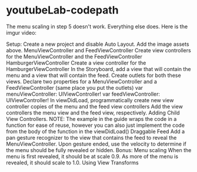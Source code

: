 # youtubeLab-codepath

The menu scaling in step 5 doesn't work. Everything else does. Here is the imgur video:

<blockquote class="imgur-embed-pub" lang="en" data-id="a/KGEad"><a href="//imgur.com/KGEad"></a></blockquote><script async src="//s.imgur.com/min/embed.js" charset="utf-8"></script>


Setup:
Create a new project and disable Auto Layout.
Add the image assets above.
MenuViewController and FeedViewController
Create view controllers for the MenuViewController and the FeedViewController
HamburgerViewController
Create a view controller for the HamburgerViewController
In the Storyboard, add a view that will contain the menu and a view that will contain the feed. Create outlets for both these views.
Declare two properties for a MenuViewController and a FeedViewController (same place you put the outlets)
var menuViewController: UIViewController!
var feedViewController: UIViewController!
In viewDidLoad,
programmatically create new view controller copies of the menu and the feed view controllers
Add the view controllers the menu view and the feed view, respectively. Adding Child View Controllers. NOTE: The example in the guide wraps the code in a function for ease of reuse, however you can also just implement the code from the body of the function in the viewDidLoad()
Draggable Feed
Add a pan gesture recognizer to the view that contains the feed to reveal the MenuViewController.
Upon gesture ended, use the velocity to determine if the menu should be fully revealed or hidden.
Bonus: Menu scaling
When the menu is first revealed, it should be at scale 0.9.
As more of the menu is revealed, it should scale to 1.0.
Using View Transforms
